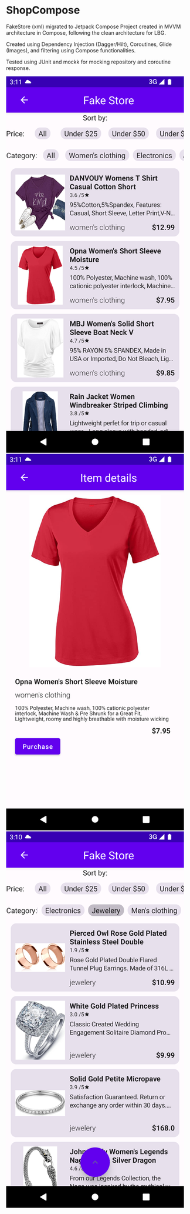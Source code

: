 # ShopCompose
 FakeStore (xml) migrated to Jetpack Compose
 Project created in MVVM architecture in Compose, following the clean architecture for LBG.

 Created using Dependency Injection (Dagger/Hilt), Coroutines, Glide (Images), and filtering using Compose functionalities.

 Tested using JUnit and mockk for mocking repository and coroutine response.

 ![](main_screen.png)
 ![](details_screen.png)
 ![](sorting.png)
